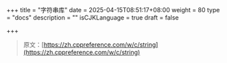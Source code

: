 +++
title = "字符串库"
date = 2025-04-15T08:51:17+08:00
weight = 80
type = "docs"
description = ""
isCJKLanguage = true
draft = false

+++

> 原文：[https://zh.cppreference.com/w/c/string](https://zh.cppreference.com/w/c/string)
